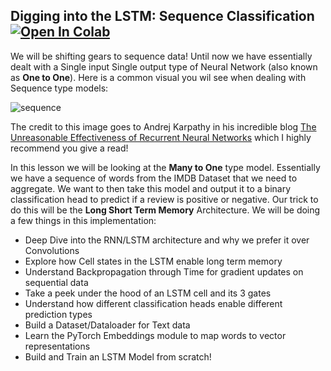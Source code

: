 ## Digging into the LSTM: Sequence Classification &nbsp; [![Open In Colab](https://colab.research.google.com/assets/colab-badge.svg)](https://colab.research.google.com/drive/1c98opjQt1w-HTp10U1myjSWU9acDsaV4?usp=sharing)

We will be shifting gears to sequence data! Until now we have essentially dealt with a Single input 
Single output type of Neural Network (also known as **One to One**). Here is a common visual you wil
see when dealing with Sequence type models:

![sequence](http://karpathy.github.io/assets/rnn/diags.jpeg)

The credit to this image goes to Andrej Karpathy in his incredible blog [The Unreasonable Effectiveness of
Recurrent Neural Networks](http://karpathy.github.io/2015/05/21/rnn-effectiveness/) which I highly recommend you give a 
read!

In this lesson we will be looking at the **Many to One** type model. Essentially we have a sequence of words
from the IMDB Dataset that we need to aggregate. We want to then take this model and output it to a binary classification
head to predict if a review is positive or negative. Our trick to do this will be the **Long Short Term
Memory** Architecture. We will be doing a few things in this implementation:
- Deep Dive into the RNN/LSTM architecture and why we prefer it over Convolutions
- Explore how Cell states in the LSTM enable long term memory
- Understand Backpropagation through Time for gradient updates on sequential data
- Take a peek under the hood of an LSTM cell and its 3 gates
- Understand how different classification heads enable different prediction types
- Build a Dataset/Dataloader for Text data
- Learn the PyTorch Embeddings module to map words to vector representations
- Build and Train an LSTM Model from scratch!